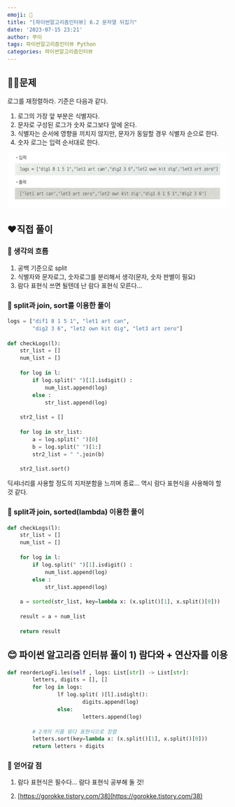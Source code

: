```yaml
---
emoji: 🥤
title: "[파이썬알고리즘인터뷰] 6.2 문자열 뒤집기"
date: '2023-07-15 23:21'
author: 쭈이
tags: 파이썬알고리즘인터뷰 Python
categories: 파이썬알고리즘인터뷰
---
```


## 👩‍💻문제

로그를 재정렬하라. 기준은 다음과 같다.

1. 로그의 가장 앞 부분은 식별자다.
2. 문자로 구성된 로그가 숫자 로그보다 앞에 온다.
3. 식별자는 순서에 영향을 끼치지 않지만, 문자가 동일할 경우 식별자 순으로 한다.
4. 숫자 로그는 입력 순서대로 한다.

![Untitled](Untitled.png)

## ❤직접 풀이

### 🤍 생각의 흐름

1. 공백 기준으로 split
2. 식별자와 문자로그, 숫자로그를 분리해서 생각(문자, 숫자 판별이 필요)
3. 람다 표현식 쓰면 될텐데 난 람다 표현식 모른다…

### 🤍 split과 join, sort를 이용한 풀이

```python
logs = ["dif1 8 1 5 1", "let1 art can",
        "dig2 3 6", "let2 own kit dig", "let3 art zero"]

def checkLogs(l):
    str_list = []
    num_list = []

    for log in l:
        if log.split(" ")[1].isdigit() :
            num_list.append(log)
        else :
            str_list.append(log)

    str2_list = []
    
    for log in str_list:
        a = log.split(" ")[0]
        b = log.split(" ")[1:]
        str2_list = " ".join(b)
        
    str2_list.sort()
```

딕셔너리를 사용할 정도의 지저분함을 느끼며 종료… 역시 람다 표현식을 사용해야 할 것 같다.

### 🤍 split과 join, sorted(lambda) 이용한 풀이

```python
def checkLogs(l):
    str_list = []
    num_list = []

    for log in l:
        if log.split(" ")[1].isdigit() :
            num_list.append(log)
        else :
            str_list.append(log)

    a = sorted(str_list, key=lambda x: (x.split()[1], x.split()[0]))

    result = a + num_list

    return result
```

## 😊 파이썬 알고리즘 인터뷰 풀이 1) 람다와 + 연산자를 이용

```python
def reorderLogFi.les(self , logs: List[str]) -> List[str]:
		letters, digits = [], []
		for log in logs:
				lf log.split( )[l].isdiglt():
						digits.append(log)
				else:
						letters.append(log)

		# 2개의 키를 람다 표현식으로 정렬
		letters.sort(key=lambda x: (x.split()[1], x.split()[0]))
		return letters + digits
```

### 📌 얻어갈 점

1) 람다 표현식은 필수다… 람다 표현식 공부해 둘 것!

2) [https://gorokke.tistory.com/38](https://gorokke.tistory.com/38)

```toc

```